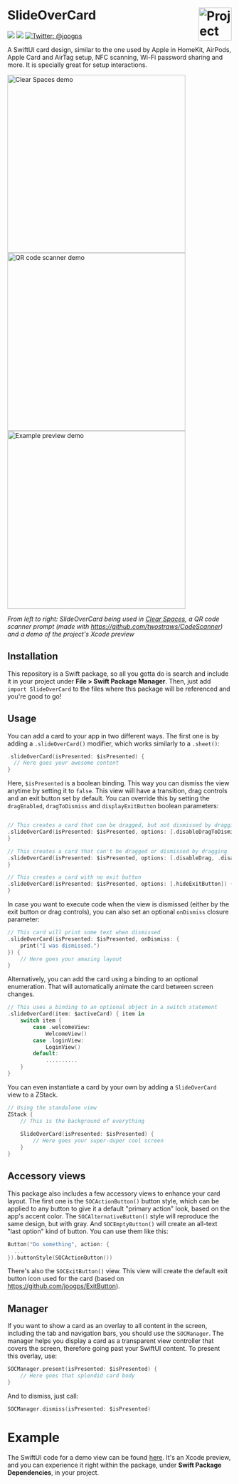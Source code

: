<h1> SlideOverCard
  <img align="right" alt="Project logo" src="../assets/icon-small.png" width=74px>
</h1>

<p>
    <img src="https://img.shields.io/badge/iOS-14.0+-blue.svg" />
    <img src="https://img.shields.io/badge/-SwiftUI-red.svg" />
    <a href="https://twitter.com/joogps">
        <img src="https://img.shields.io/badge/Contact-@joogps-lightgrey.svg?style=social&logo=twitter" alt="Twitter: @joogps" />
    </a>
</p>

A SwiftUI card design, similar to the one used by Apple in HomeKit, AirPods, Apple Card and AirTag setup, NFC scanning, Wi-Fi password sharing and more. It is specially great for setup interactions.

<p>
    <img alt="Clear Spaces demo" src="../assets/demo-clear-spaces.gif" height=400px>
    <img alt="QR code scanner demo" src="../assets/demo-qr-code.gif" height=400px>
    <img alt="Example preview demo" src="../assets/demo-example.gif" height=400px>
</p>

_From left to right: SlideOverCard being used in [Clear Spaces](https://apps.apple.com/us/app/clear-spaces/id1532666619), a QR code scanner prompt (made with https://github.com/twostraws/CodeScanner) and a demo of the project's Xcode preview_

## Installation
This repository is a Swift package, so all you gotta do is search and include it in your project under **File > Swift Package Manager**. Then, just add `import SlideOverCard` to the files where this package will be referenced and you're good to go!

## Usage
You can add a card to your app in two different ways. The first one is by adding a `.slideOverCard()` modifier, which works similarly to a `.sheet()`:
```swift
.slideOverCard(isPresented: $isPresented) {
  // Here goes your awesome content
}
```

Here, `$isPresented` is a boolean binding. This way you can dismiss the view anytime by setting it to `false`. This view will have a transition, drag controls and an exit button set by default. You can override this by setting the `dragEnabled`,  `dragToDismiss` and `displayExitButton` boolean parameters:
```swift

// This creates a card that can be dragged, but not dismissed by dragging
.slideOverCard(isPresented: $isPresented, options: [.disableDragToDismiss]) {
}

// This creates a card that can't be dragged or dismissed by dragging
.slideOverCard(isPresented: $isPresented, options: [.disableDrag, .disableDragToDismiss]) {
}

// This creates a card with no exit button
.slideOverCard(isPresented: $isPresented, options: [.hideExitButton]) {
}
```

In case you want to execute code when the view is dismissed (either by the exit button or drag controls), you can also set an optional `onDismiss` closure parameter:

```swift
// This card will print some text when dismissed
.slideOverCard(isPresented: $isPresented, onDismiss: {
    print("I was dismissed.")
}) {
    // Here goes your amazing layout
}
```

Alternatively, you can add the card using a binding to an optional enumeration. That will automatically animate the card between screen changes.
```swift
// This uses a binding to an optional object in a switch statement
.slideOverCard(item: $activeCard) { item in
    switch item {
        case .welcomeView:
            WelcomeView()
        case .loginView:
            LoginView()
        default:
            ..........
    }
}
```

You can even instantiate a card by your own by adding a `SlideOverCard` view to a ZStack.
```swift
// Using the standalone view
ZStack {
    // This is the background of everything
    
    SlideOverCard(isPresented: $isPresented) {
        // Here goes your super-duper cool screen
    }
}
```

## Accessory views
This package also includes a few accessory views to enhance your card layout. The first one is the `SOCActionButton()` button style, which can be applied to any button to give it a default "primary action" look, based on the app's accent color. The `SOCAlternativeButton()` style will reproduce the same design, but with gray. And `SOCEmptyButton()`  will create an all-text "last option" kind of button. You can use them like this:
```swift
Button("Do something", action: {
  ...
}).buttonStyle(SOCActionButton())
```

There's also the `SOCExitButton()` view. This view will create the default exit button icon used for the card (based on https://github.com/joogps/ExitButton).

## Manager
If you want to show a card as an overlay to all content in the screen, including the tab and navigation bars, you should use the `SOCManager`. The manager helps you display a card as a transparent view controller that covers the screen, therefore going past your SwiftUI content. To present this overlay, use:
```swift
SOCManager.present(isPresented: $isPresented) {
    // Here goes that splendid card body
}
```

And to dismiss, just call:
```swift
SOCManager.dismiss(isPresented: $isPresented)
```

# Example

The SwiftUI code for a demo view can be found [here](https://github.com/joogps/SlideOverCard/blob/76a1984235492d79448e8a858487c730cc0ce3fb/Sources/SlideOverCard/SlideOverCard.swift#L127). It's an Xcode preview, and you can experience it right within the package, under **Swift Package Dependencies**, in your project.
